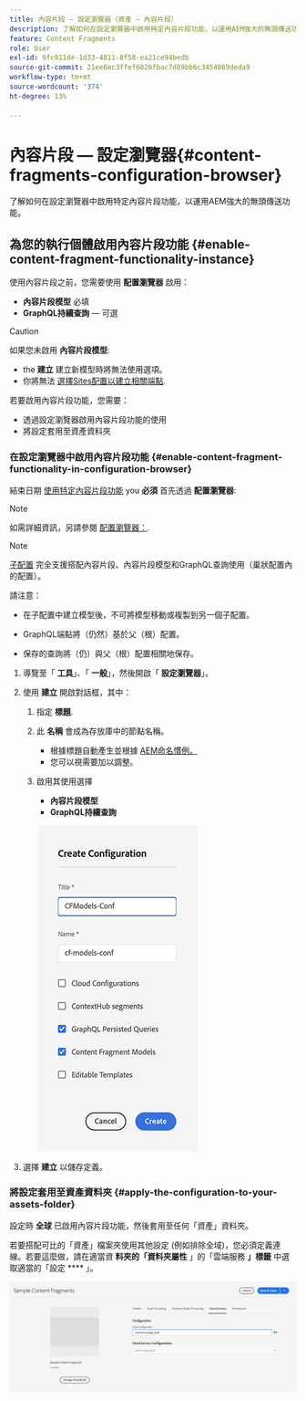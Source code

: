 ```yaml
---
title: 內容片段 — 設定瀏覽器（資產 — 內容片段）
description: 了解如何在設定瀏覽器中啟用特定內容片段功能，以運用AEM強大的無頭傳送功能。
feature: Content Fragments
role: User
exl-id: 9fc911de-1d33-4811-8f58-ea21ce94bedb
source-git-commit: 21ee6ec3ffef602bfbac7d89bb6c3454869deda9
workflow-type: tm+mt
source-wordcount: '374'
ht-degree: 13%

---
```


# 內容片段 — 設定瀏覽器{#content-fragments-configuration-browser}

了解如何在設定瀏覽器中啟用特定內容片段功能，以運用AEM強大的無頭傳送功能。

## 為您的執行個體啟用內容片段功能 {#enable-content-fragment-functionality-instance}

使用內容片段之前，您需要使用 **配置瀏覽器** 啟用：

* **內容片段模型** 必填
* **GraphQL持續查詢**  — 可選

>[!CAUTION]
>
>如果您未啟用 **內容片段模型**:
>
>* the **建立** 建立新模型時將無法使用選項。
>* 你將無法 [選擇Sites配置以建立相關端點](/help/headless/graphql-api/graphql-endpoint.md).


若要啟用內容片段功能，您需要：

* 透過設定瀏覽器啟用內容片段功能的使用
* 將設定套用至資產資料夾

### 在設定瀏覽器中啟用內容片段功能 {#enable-content-fragment-functionality-in-configuration-browser}

結束日期 [使用特定內容片段功能](#creating-a-content-fragment-model) you **必須** 首先透過 **配置瀏覽器**:

>[!NOTE]
>
>如需詳細資訊，另請參閱 [配置瀏覽器：](/help/implementing/developing/introduction/configurations.md#using-configuration-browser).

>[!NOTE]
>
>[子配置](/help/implementing/developing/introduction/configurations.md#configuration-resolution) 完全支援搭配內容片段、內容片段模型和GraphQL查詢使用（巢狀配置內的配置）。
>
>請注意：
>
>
>* 在子配置中建立模型後，不可將模型移動或複製到另一個子配置。
>
>* GraphQL端點將（仍然）基於父（根）配置。
>
>* 保存的查詢將（仍）與父（根）配置相關地保存。



1. 導覽至「 **工具**」、「 **一般**」，然後開啟「 **設定瀏覽器**」。

1. 使用 **建立** 開啟對話框，其中：

   1. 指定 **標題**.
   1. 此 **名稱** 會成為存放庫中的節點名稱。
      * 根據標題自動產生並根據 [AEM命名慣例。](/help/implementing/developing/introduction/naming-conventions.md)
      * 您可以視需要加以調整。
   1. 啟用其使用選擇
      * **內容片段模型**
      * **GraphQL持續查詢**

      ![定義配置](assets/cfm-conf-01.png)


1. 選擇 **建立** 以儲存定義。

<!-- 1. Select the location appropriate to your website. -->

### 將設定套用至資產資料夾 {#apply-the-configuration-to-your-assets-folder}

設定時 **全球** 已啟用內容片段功能，然後套用至任何「資產」資料夾。

若要搭配可比的「資產」檔案夾使用其他設定 (例如排除全域)，您必須定義連線。若要這麼做，請在適當資 **料夾的「資料夾屬性** 」的「雲端服務 **」標籤** 中選取適當的「設定 **** 」。

![套用設定](assets/cfm-conf-02.png)
